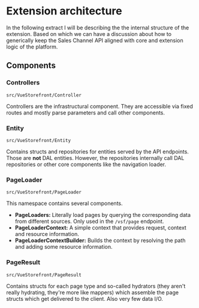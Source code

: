 # Extension architecture

In the following extract I will be describing the the internal structure of the extension.
Based on which we can have a discussion about how to generically keep the Sales Channel API aligned with core and extension logic of the platform.

## Components

### Controllers

`src/VueStorefront/Controller`

Controllers are the infrastructural component. They are accessible via fixed routes and mostly parse parameters and call other components. 

### Entity

`src/VueStorefront/Entity`

Contains structs and repositories for entities served by the API endpoints.
Those are **not** DAL entities. However, the repositories internally call DAL repositories or other core components like the navigation loader. 

### PageLoader

`src/VueStorefront/PageLoader`

This namespace contains several components.


* **PageLoaders:** Literally load pages by querying the corresponding data from different sources. Only used in the `/vsf/page` endpoint.
* **PageLoaderContext:** A simple context that provides request, context and resource information.
* **PageLoaderContextBuilder:** Builds the context by resolving the path and adding some resource information. 

### PageResult

`src/VueStorefront/PageResult`

Contains structs for each page type and so-called hydrators (they aren't really hydrating, they're more like mappers) which assemble the page structs which get delivered to the client.
Also very few data I/O.

